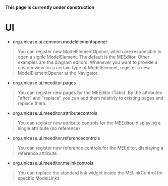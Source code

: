 **This page is currently under construction**

# UI #
  * org.unicase.ui.common.modelelementopener
> You can register new ModelElementOpener, which are responsible to open a signle ModelElement. The default is the MEEditor. Other examples are the diagram editors. Whenever you want to provide a custom view for a certain type of ModelElement, register a new ModelElementOpener at the Navigator.

  * org.unicase.ui.meeditor.pages
> You can register new pages for the MEEditor (Tabs). By the attributes "after" and "replace" you can add them relativly to existing pages and replace them.

  * org.unicase.ui.meeditor.attributecontrols
> You can register new attribute controls for the MEEditor, displaying a single attribute (no reference)

  * org.unicase.ui.meeditor.referencecontrols
> You can register new reference controls for the MEEditor, displaying a reference attribute

  * org.unicase.ui.meeditor.melinkcontrols
> You can replace the standard link widget inside the MELinkControl for specific ModelLinks